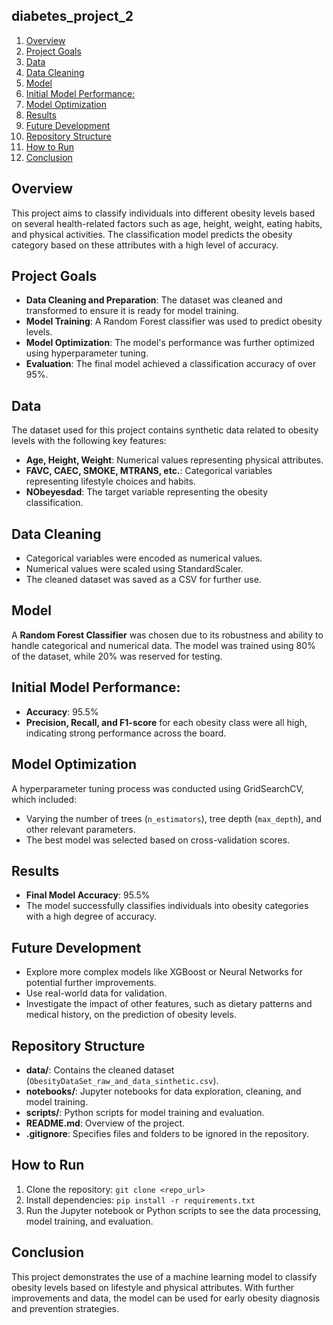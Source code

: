 ## diabetes_project_2


1. [Overview](#Overview)
2. [Project Goals](#Project-Goals)
3. [Data](#data)
4. [Data Cleaning](#Data-Cleaning)
5. [Model](#Model)
6. [Initial Model Performance:](#Initial-Model-Performance:)
7. [Model Optimization](#Model_Optimization)
8. [Results](#Results)
9. [Future Development](#Future-Development)
10. [Repository Structure](#Repository-Structure)
11. [How to Run](#How-to-Run)
12. [Conclusion](#conclusion)






## **Overview**
This project aims to classify individuals into different obesity levels based on several health-related factors such as age, height, weight, eating habits, and physical activities. The classification model predicts the obesity category based on these attributes with a high level of accuracy.

## **Project Goals**
- **Data Cleaning and Preparation**: The dataset was cleaned and transformed to ensure it is ready for model training.
- **Model Training**: A Random Forest classifier was used to predict obesity levels.
- **Model Optimization**: The model's performance was further optimized using hyperparameter tuning.
- **Evaluation**: The final model achieved a classification accuracy of over 95%.

## **Data**
The dataset used for this project contains synthetic data related to obesity levels with the following key features:
- **Age, Height, Weight**: Numerical values representing physical attributes.
- **FAVC, CAEC, SMOKE, MTRANS, etc.**: Categorical variables representing lifestyle choices and habits.
- **NObeyesdad**: The target variable representing the obesity classification.

## **Data Cleaning**
- Categorical variables were encoded as numerical values.
- Numerical values were scaled using StandardScaler.
- The cleaned dataset was saved as a CSV for further use.

## **Model**
A **Random Forest Classifier** was chosen due to its robustness and ability to handle categorical and numerical data. The model was trained using 80% of the dataset, while 20% was reserved for testing.

## **Initial Model Performance:**
- **Accuracy**: 95.5%
- **Precision, Recall, and F1-score** for each obesity class were all high, indicating strong performance across the board.

## **Model Optimization**
A hyperparameter tuning process was conducted using GridSearchCV, which included:
- Varying the number of trees (`n_estimators`), tree depth (`max_depth`), and other relevant parameters.
- The best model was selected based on cross-validation scores.

## **Results**
- **Final Model Accuracy**: 95.5%
- The model successfully classifies individuals into obesity categories with a high degree of accuracy.

## **Future Development**
- Explore more complex models like XGBoost or Neural Networks for potential further improvements.
- Use real-world data for validation.
- Investigate the impact of other features, such as dietary patterns and medical history, on the prediction of obesity levels.

## **Repository Structure**
- **data/**: Contains the cleaned dataset (`ObesityDataSet_raw_and_data_sinthetic.csv`).
- **notebooks/**: Jupyter notebooks for data exploration, cleaning, and model training.
- **scripts/**: Python scripts for model training and evaluation.
- **README.md**: Overview of the project.
- **.gitignore**: Specifies files and folders to be ignored in the repository.

## **How to Run**
1. Clone the repository: `git clone <repo_url>`
2. Install dependencies: `pip install -r requirements.txt`
3. Run the Jupyter notebook or Python scripts to see the data processing, model training, and evaluation.

## **Conclusion**
This project demonstrates the use of a machine learning model to classify obesity levels based on lifestyle and physical attributes. With further improvements and data, the model can be used for early obesity diagnosis and prevention strategies.
